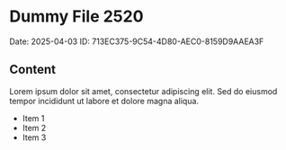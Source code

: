 # Dummy File 2520

Date: 2025-04-03
ID: 713EC375-9C54-4D80-AEC0-8159D9AAEA3F

## Content

Lorem ipsum dolor sit amet, consectetur adipiscing elit.
Sed do eiusmod tempor incididunt ut labore et dolore magna aliqua.

* Item 1
* Item 2
* Item 3
